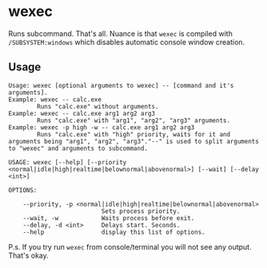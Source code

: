 # wexec

Runs subcommand. That's all.
Nuance is that `wexec` is compiled with `/SUBSYSTEM:windows` which disables automatic
console window creation.

## Usage

```
Usage: wexec [optional arguments to wexec] -- [command and it's arguments].
Example: wexec -- calc.exe
        Runs "calc.exe" without arguments.
Example: wexec -- calc.exe arg1 arg2 arg3
        Runs "calc.exe" with "arg1", "arg2", "arg3" arguments.
Example: wexec -p high -w -- calc.exe arg1 arg2 arg3
        Runs "calc.exe" with "high" priority, waits for it and arguments being "arg1", "arg2", "arg3"."--" is used to split arguments to "wexec" and arguments to subcommand.

USAGE: wexec [--help] [--priority <normal|idle|high|realtime|belownormal|abovenormal>] [--wait] [--delay <int>]

OPTIONS:

    --priority, -p <normal|idle|high|realtime|belownormal|abovenormal>
                          Sets process priority.
    --wait, -w            Waits process before exit.
    --delay, -d <int>     Delays start. Seconds.
    --help                display this list of options.
```

P.s. If you try run `wexec` from console/terminal you will not see any output. That's okay.

